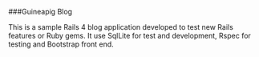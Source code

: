 ###Guineapig Blog

This is a sample Rails 4 blog application developed to test new Rails features or Ruby gems. It use SqlLite for test and development, Rspec for testing and Bootstrap front end.